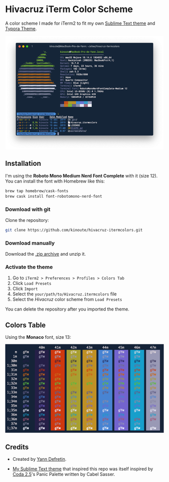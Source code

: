 # Hivacruz iTerm Color Scheme

A color scheme I made for iTerm2 to fit my own [Sublime Text theme](https://github.com/kinoute/hivacruz-sublime-theme) and [Typora Theme](https://github.com/kinoute/typora-hivacruz-theme).

![Neofetch](./screenshots/colors.png)

## Installation

I'm using the **Roboto Mono Medium Nerd Font Complete** with it (size 12). You can install the font with Homebrew like this:

```bash
brew tap homebrew/cask-fonts
brew cask install font-robotomono-nerd-font
```
### Download with git

Clone the repository:

```sh
git clone https://github.com/kinoute/hivacruz-itermcolors.git
```

### Download manually

Download the [.zip archive](https://github.com/kinoute/hivacruz-itermcolors/archive/master.zip) and unzip it.

### Activate the theme

1. Go to `iTerm2 > Preferences > Profiles > Colors Tab`
2. Click `Load Presets`
3. Click `Import`
4. Select the `your/path/to/Hivacruz.itermcolors` file
5. Select the _Hivacruz_ color scheme from `Load Presets`

You can delete the repository after you imported the theme.

## Colors Table

Using the __Monaco__ font, size 13:

![Colors](./screenshots/hivacruz.png)

## Credits

* Created by [Yann Defretin](https://github.com/kinoute).

* [My Sublime Text theme](https://github.com/kinoute/hivacruz-sublime-theme) that inspired this repo was itself inspired by [Coda 2.5](https://panic.com/coda)'s Panic Palette written by Cabel Sasser.


